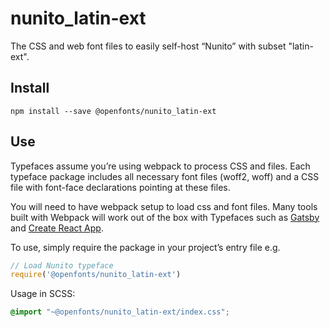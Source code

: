 
# nunito_latin-ext

The CSS and web font files to easily self-host “Nunito” with subset "latin-ext".

## Install

`npm install --save @openfonts/nunito_latin-ext`

## Use

Typefaces assume you’re using webpack to process CSS and files. Each typeface
package includes all necessary font files (woff2, woff) and a CSS file with
font-face declarations pointing at these files.

You will need to have webpack setup to load css and font files. Many tools built
with Webpack will work out of the box with Typefaces such as [Gatsby](https://github.com/gatsbyjs/gatsby)
and [Create React App](https://github.com/facebookincubator/create-react-app).

To use, simply require the package in your project’s entry file e.g.

```javascript
// Load Nunito typeface
require('@openfonts/nunito_latin-ext')
```

Usage in SCSS:
```scss
@import "~@openfonts/nunito_latin-ext/index.css";
```
